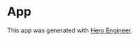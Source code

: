 # App

This app was generated with [Hero Engineer](https://github.com/hero-engineer/hero-engineer).
